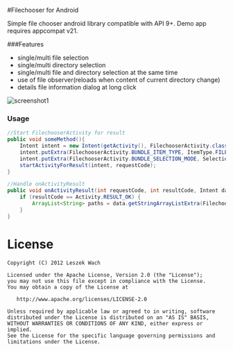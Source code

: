 #Filechooser for Android

Simple file chooser android library compatible with API 9+.
Demo app requires appcompat v21.

###Features
 - single/multi file selection
 - single/multi directory selection
 - single/multi file and directory selection at the same time
 - use of file observer(reloads when content of current directory change)
 - details file information dialog at long click

![screenshot1](https://raw.github.com/lecho/filechooser/master/screen_1.png)

### Usage

```java
//Start FilechooserActivity for result
public void someMethod(){
    Intent intent = new Intent(getActivity(), FilechooserActivity.class);
    intent.putExtra(FilechooserActivity.BUNDLE_ITEM_TYPE, ItemType.FILE);
    intent.putExtra(FilechooserActivity.BUNDLE_SELECTION_MODE, SelectionMode.SINGLE_ITEM);
    startActivityForResult(intent, requestCode);
}

//Handle onActivityResult
public void onActivityResult(int requestCode, int resultCode, Intent data) {
    if (resultCode == Activity.RESULT_OK) {
        ArrayList<String> paths = data.getStringArrayListExtra(FilechooserActivity.BUNDLE_SELECTED_PATHS);
    }
}
```

# License

    Copyright (C) 2012 Leszek Wach

    Licensed under the Apache License, Version 2.0 (the "License");
    you may not use this file except in compliance with the License.
    You may obtain a copy of the License at

       http://www.apache.org/licenses/LICENSE-2.0

    Unless required by applicable law or agreed to in writing, software
    distributed under the License is distributed on an "AS IS" BASIS,
    WITHOUT WARRANTIES OR CONDITIONS OF ANY KIND, either express or implied.
    See the License for the specific language governing permissions and
    limitations under the License.
